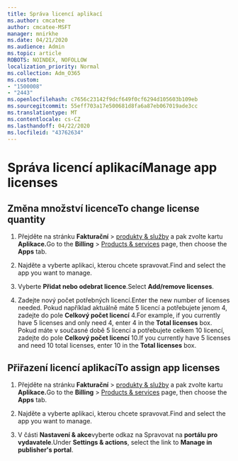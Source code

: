 ```yaml
---
title: Správa licencí aplikací
ms.author: cmcatee
author: cmcatee-MSFT
manager: mnirkhe
ms.date: 04/21/2020
ms.audience: Admin
ms.topic: article
ROBOTS: NOINDEX, NOFOLLOW
localization_priority: Normal
ms.collection: Adm_O365
ms.custom:
- "1500008"
- "2443"
ms.openlocfilehash: c7656c23142f9dcf649f0cf6294d105603b109eb
ms.sourcegitcommit: 55eff703a17e500681d8fa6a87eb067019ade3cc
ms.translationtype: MT
ms.contentlocale: cs-CZ
ms.lasthandoff: 04/22/2020
ms.locfileid: "43762634"
---
```

# <a name="manage-app-licenses"></a><span data-ttu-id="3fdc4-102">Správa licencí aplikací</span><span class="sxs-lookup"><span data-stu-id="3fdc4-102">Manage app licenses</span></span>

## <a name="to-change-license-quantity"></a><span data-ttu-id="3fdc4-103">Změna množství licence</span><span class="sxs-lookup"><span data-stu-id="3fdc4-103">To change license quantity</span></span>

1. <span data-ttu-id="3fdc4-104">Přejděte na stránku **Fakturační** > [produkty & služby](https://go.microsoft.com/fwlink/p/?linkid=842054) a pak zvolte kartu **Aplikace.**</span><span class="sxs-lookup"><span data-stu-id="3fdc4-104">Go to the **Billing** > [Products & services](https://go.microsoft.com/fwlink/p/?linkid=842054) page, then choose the **Apps** tab.</span></span>

2. <span data-ttu-id="3fdc4-105">Najděte a vyberte aplikaci, kterou chcete spravovat.</span><span class="sxs-lookup"><span data-stu-id="3fdc4-105">Find and select the app you want to manage.</span></span>  

3. <span data-ttu-id="3fdc4-106">Vyberte **Přidat nebo odebrat licence**.</span><span class="sxs-lookup"><span data-stu-id="3fdc4-106">Select **Add/remove licenses**.</span></span>

4. <span data-ttu-id="3fdc4-107">Zadejte nový počet potřebných licencí.</span><span class="sxs-lookup"><span data-stu-id="3fdc4-107">Enter the new number of licenses needed.</span></span> <span data-ttu-id="3fdc4-108">Pokud například aktuálně máte 5 licencí a potřebujete jenom 4, zadejte do pole **Celkový počet licencí** 4.</span><span class="sxs-lookup"><span data-stu-id="3fdc4-108">For example, if you currently have 5 licenses and only need 4, enter 4 in the **Total licenses** box.</span></span> <span data-ttu-id="3fdc4-109">Pokud máte v současné době 5 licencí a potřebujete celkem 10 licencí, zadejte do pole **Celkový počet licencí** 10.</span><span class="sxs-lookup"><span data-stu-id="3fdc4-109">If you currently have 5 licenses and need 10 total licenses, enter 10 in the **Total licenses** box.</span></span>

## <a name="to-assign-app-licenses"></a><span data-ttu-id="3fdc4-110">Přiřazení licencí aplikací</span><span class="sxs-lookup"><span data-stu-id="3fdc4-110">To assign app licenses</span></span>

1. <span data-ttu-id="3fdc4-111">Přejděte na stránku **Fakturační** > [produkty & služby](https://go.microsoft.com/fwlink/p/?linkid=842054) a pak zvolte kartu **Aplikace.**</span><span class="sxs-lookup"><span data-stu-id="3fdc4-111">Go to the **Billing** > [Products & services](https://go.microsoft.com/fwlink/p/?linkid=842054) page, then choose the **Apps** tab.</span></span>

2. <span data-ttu-id="3fdc4-112">Najděte a vyberte aplikaci, kterou chcete spravovat.</span><span class="sxs-lookup"><span data-stu-id="3fdc4-112">Find and select the app you want to manage.</span></span>  

3. <span data-ttu-id="3fdc4-113">V části **Nastavení & akce**vyberte odkaz na Spravovat na **portálu pro vydavatele**.</span><span class="sxs-lookup"><span data-stu-id="3fdc4-113">Under **Settings & actions**, select the link to **Manage in publisher's portal**.</span></span>